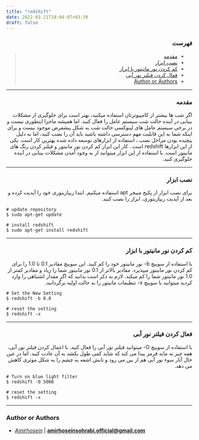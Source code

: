 ```yaml
---
title: "redshift"
date: 2022-03-21T18:04:07+03:30
draft: false
---
```




<div dir='rtl'>

### فهرست

> - [مقدمه](#مقدمه)
> - [نصب ابزار](#نصب-ابزار)
> - [کم کردن نور مانیتور با ابزار](#کم-کردن-نور-مانیتور-با-ابزار)
> - [فعال کردن فیلتر نور آبی](#فعال-کردن-فیلتر-نور-آبی)
> - [Author or Authors](#author-or-authors)
</div>



---
<div dir='rtl'>

### مقدمه
اگر شب ها بیشتر از کامپیوترتان استفاده میکنید، بهتر است برای جلوگیری از مشکلات بینایی در آینده حالت شب سیستم عامل را فعال کنید. اما همیشه ماجرا اینطوری نیست و در برخی سیستم عامل های لینوکسی حالت شب به شکل پیشفرض موجود نیست و برای اینکه شما به این قابلیت مهم دسترسی داشته باشید باید آن را نصب کنید، اما به دلیل پیچیده بودن مراحل نصب ، استفاده از ابزارهای توسعه داده شده بهترین کار است. یکی از این ابزارها redshift است . کار این ابزار کم کردن نور مانیتور و فیلتر کردن رنگ های مانیتور است. با استفاده از این ابزار میتوانید از به وجود آمدن مشکلات بینایی در آینده جلوگیری کنید.
</div>


---
<div dir='rtl'>

### نصب ابزار
برای نصب ابزار از پکیج منیجر apt استفاده میکنیم.
ابتدا ریپازیتوری خود را آپدیت کرده و بعد از آپدیت ریپازیتوری، ابزار را نصب کنید.

</div>
    
    # update repository
    $ sudo apt-get update
    
    # install redshift
    $ sudo apt-get install redshift

---
<div dir='rtl'>

### کم کردن نور مانیتور با ابزار
با استفاده از سوییچ b- نور مانیتور خود را کم کنید. این سوییچ مقادیر 0.1 تا 1.0 را برای کم کردن نور مانیتور میپذیرد. مقادیر بالاتر از 0.1 نور مانیتور شما را زیاد و مقادیر کمتر از 1.0 نور مانیتور شما را کم میکند. لازم به ذکر است بدانید که اگر مقدار اشتباهی را وارد کردید میتوانید با سوییچ x- تنظیمات مانیتور را به حالت اولیه برگردانید.

</div>
    
    # Set the New Setting
    $ redshift -b 0.8

    # reset the setting
    $ redshift -x

---
<div dir='rtl'>

### فعال کردن فیلتر نور آبی
با استفاده از سوییچ O- میتوانید فیلتر نور آبی را فعال کنید. با اعمال کردن فیلتر نور آبی، همه چیز ته مایه قرمز پیدا می کند که شاید کمی طول بکشد به آن عادت کنید. اما در عین حال آثار سوء نور آبی هم از بین می رود و تابش اشعه به چشم را به شکل موثری کاهش می دهد.

</div>

    # Turn on blue light filter
    $ redshift -O 5000

    # reset the setting
    $ redshift -x

---

### Author or Authors

- *[Amirhosein](https://github.com/amirhoseinsb)* | **<amirhoseinsohrabi.official@gmail.com>**
